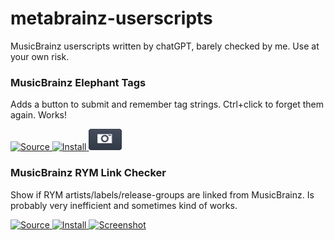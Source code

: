 # metabrainz-userscripts
MusicBrainz userscripts written by chatGPT, barely checked by me. Use at your own risk.

### <a name="musicbrainz_elephant_tags"></a> MusicBrainz Elephant Tags

Adds a button to submit and remember tag strings. Ctrl+click to forget them again. Works!

<a href="https://github.com/Aerozol/metabrainz-userscripts/blob/main/MusicBrainz%20Elephant%20Tags.user.js">
  <img src="https://github.com/jerone/UserScripts/blob/master/_resources/Source-button.png" alt="Source" title="Source"">
</a>

<a href="https://github.com/Aerozol/metabrainz-userscripts/raw/main/MusicBrainz%20Elephant%20Tags.user.js">
  <img src="https://raw.github.com/jerone/UserScripts/master/_resources/Install-button.png" alt="Install" title="Install""> 
</a>

<a href="./screenshots/elephant_tags.png" target="_blank">
  <img src="./screenshots/Screenshot-button.png" alt="Screenshot" title="Screenshot""> 
</a>

### <a name="musicbrainz_rym_link_checker"></a> MusicBrainz RYM Link Checker

Show if RYM artists/labels/release-groups are linked from MusicBrainz. Is probably very inefficient and sometimes kind of works.

<a href="https://github.com/Aerozol/metabrainz-userscripts/blob/main/MusicBrainz%20RYM%20Link%20Checker.user.js">
  <img src="https://github.com/jerone/UserScripts/blob/master/_resources/Source-button.png" alt="Source" title="Source""> 
</a>

<a href="https://github.com/Aerozol/metabrainz-userscripts/raw/main/MusicBrainz%20RYM%20Link%20Checker.user.js">
  <img src="https://raw.github.com/jerone/UserScripts/master/_resources/Install-button.png" alt="Install" title="Install"">
</a>

<a href="https://raw.githubusercontent.com/Aerozol/metabrainz-userscripts/refs/heads/main/screenshots/rym_link_checker.png">
  <img src="https://raw.githubusercontent.com/Aerozol/Dump/refs/heads/main/Screenshot-button.png" alt="Screenshot" title="Screenshot" target="_blank""> 
</a>
